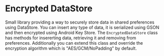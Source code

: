 # Encrypted DataStore
Small library providing a way to securely store data in shared preferences using DataStore. 
You can insert any type of data, it is serialized using GSON and then encrypted using Android Key Store. 
The `EncryptedDataStore` class has methods for insererting data, retrieving it and removing from preferences.
Additionally you can extend this class and override the encryption algorithm which is "AES/GCM/NoPadding" by default.